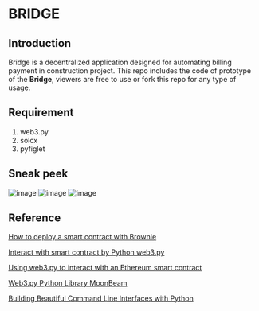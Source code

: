 # BRIDGE

## Introduction
Bridge is a decentralized application designed for automating billing payment in construction project. This repo includes the code of prototype of the **Bridge**, viewers are free to use or fork this repo for any type of usage.

## Requirement
1. web3.py
2. solcx
3. pyfiglet


## Sneak peek
![image](https://user-images.githubusercontent.com/66870019/201542281-741c1f0c-c5d9-4b3d-8b04-62128fc46dc6.png)
![image](https://user-images.githubusercontent.com/66870019/201542292-05d6557f-2d75-4d63-863a-349c1f8be4ff.png)
![image](https://user-images.githubusercontent.com/66870019/201542301-00961d02-2b99-4e41-b3ad-ebf896c24630.png)


## Reference
[How to deploy a smart contract with Brownie](https://www.quicknode.com/guides/smart-contract-development/how-to-deploy-a-smart-contract-with-brownie)

[Interact with smart contract by Python web3.py](https://sesamedisk.com/smart-contracts-in-python-complete-guide/)

[Using web3.py to interact with an Ethereum smart contract](https://leftasexercise.com/2021/08/22/using-web3-py-to-interact-with-a-smart-contract/)

[Web3.py Python Library MoonBeam](https://docs.moonbeam.network/builders/build/eth-api/libraries/web3py/)

[Building Beautiful Command Line Interfaces with Python](https://codeburst.io/building-beautiful-command-line-interfaces-with-python-26c7e1bb54df)
